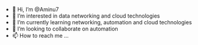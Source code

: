 - 👋 Hi, I’m @Aminu7
- 👀 I’m interested in data networking and cloud technologies
- 🌱 I’m currently learning networking, automation and cloud technologies
- 💞️ I’m looking to collaborate on automation
- 📫 How to reach me ...

<!---
Aminu7/Aminu7 is a ✨ special ✨ repository because its `README.md` (this file) appears on your GitHub profile.
You can click the Preview link to take a look at your changes.
--->
